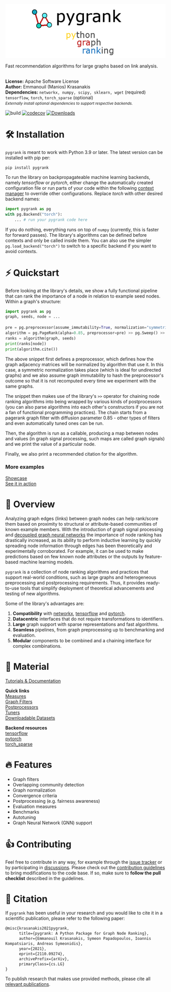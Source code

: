 ![pygrank](documentation/pygrank.png)

Fast recommendation algorithms for large graphs based on link analysis.
<br>
<br>

**License:** Apache Software License
<br>**Author:** Emmanouil (Manios) Krasanakis
<br>**Dependencies:** `networkx, numpy, scipy, sklearn, wget` (required) `tensorflow`, `torch`, `torch_sparse` (optional)
<br><small>*Externally install optional dependencies to support respective backends.*</small>

![build](https://github.com/MKLab-ITI/pygrank/actions/workflows/tests.yml/badge.svg)
[![codecov](https://codecov.io/gh/MKLab-ITI/pygrank/branch/master/graph/badge.svg?token=RYZOT4UY8Q)](https://codecov.io/gh/MKLab-ITI/pygrank)
[![Downloads](https://static.pepy.tech/personalized-badge/pygrank?period=total&units=international_system&left_color=black&right_color=orange&left_text=Downloads)](https://pepy.tech/project/pygrank)

# :hammer_and_wrench: Installation
`pygrank` is meant to work with Python 3.9 or later. The latest version can be installed with pip per:
```
pip install pygrank
```

To run the library on backpropagateable machine learning backends, 
namely *tensorflow* or *pytorch*, either change the automatically created
configuration file or run parts of your code within the following
[context manager](https://book.pythontips.com/en/latest/context_managers.html)
to override other configurations.
Replace *torch* with other desired backend names:

```python
import pygrank as pg
with pg.Backend("torch"):
    ... # run your pygrank code here
```

If you do nothing, everything runs on top of `numpy` (currently, this
is faster for forward passes).
The library's algorithms can be defined before contexts and only
be called inside them. You can also use the simpler
`pg.load_backend("torch")` to switch to a specific backend
if you want to avoid contexts.

# :zap: Quickstart
Before looking at the library's details, we show a fully functional
pipeline that can rank the importance of a node in relation to 
example seed nodes. Within a graph's structure:

```python
import pygrank as pg
graph, seeds, node = ...

pre = pg.preprocessor(assume_immutability=True, normalization="symmetric")
algorithm = pg.PageRank(alpha=0.85, preprocessor=pre) >> pg.Sweep() >> pg.Ordinals()
ranks = algorithm(graph, seeds)
print(ranks[node])
print(algorithm.cite())
```

The above snippet first defines a preprocessor, 
which defines how the graph adjacency matrices will be normalized 
by algorithm that use it. In this case, a symmetric normalization
takes place (which is ideal for undirected graphs) and we also
assume graph immutability to hash the preprocessor's outcome
so that it is not recomputed every time we experiment with the
same graphs.

The snippet then makes use of the library's `>>` operator for chaining
node ranking algorithms into being wrapped by various kinds of 
postprocessors
(you can also parse algorithms into each other's constructors
if you are not a fan of functional programming practices).
The chain starts from a pagerank graph filter with diffusion parameter
0.85 - other types of filters and even automatically tuned ones
can be run.

Then, the algorithm is run as a callable,
producing a map between nodes and values 
(in graph signal processing, such maps are called graph signals)
and we print the value of a particular node.

Finally, we also print a recommended citation for the algorithm.

### More examples

[Showcase](documentation/showcase.md) <br>
[See it in action](https://github.com/maniospas/pygrank-downstream) <br>


# :brain: Overview
Analyzing graph edges (links) between graph nodes can help rank/score
them based on proximity to structural or attribute-based communities of known example members.
With the introduction of graph signal processing and
[decoupled graph neural networks](https://dl.acm.org/doi/abs/10.1145/3442381.3449927) 
the importance of node ranking has drastically 
increased, as its ability to perform inductive learning by quickly
spreading node information through edges has been theoretically and experimentally
corroborated. For example, it can be used to make predictions based on few known
node attributes or the outputs by feature-based machine learning models.

`pygrank` is a collection of node ranking algorithms and practices that 
support real-world conditions, such as large graphs and heterogeneous
preprocessing and postprocessing requirements. Thus, it provides
ready-to-use tools that simplify deployment of theoretical advancements
and testing of new algorithms.

Some of the library's advantages are:
1. **Compatibility** with [networkx](https://github.com/networkx/networkx), [tensorflow](https://www.tensorflow.org/) and [pytorch](https://pytorch.org/).
2. **Datacentric** interfaces that do not require transformations to identifiers.
3. **Large** graph support with sparse representations and fast algorithms.
4. **Seamless** pipelines, from graph preprocessing up to benchmarking and evaluation.
5. **Modular** components to be combined and a chaining interface for complex combinations.


# :link: Material
[Tutorials & Documentation](documentation/documentation.md)

**Quick links**<br>
[Measures](documentation/measures.md)<br>
[Graph Filters](documentation/graph_filters.md)<br>
[Postprocessors](documentation/postprocessors.md)<br>
[Tuners](documentation/tuners.md)<br>
[Downloadable Datasets](documentation/datasets.md)<br>

**Backend resources**<br>
[tensorflow](https://www.tensorflow.org/install) <br>
[pytorch](https://pytorch.org/get-started/locally) <br>
[torch_sparse](https://github.com/rusty1s/pytorch_sparse)

# :fire: Features
* Graph filters
* Overlapping community detection
* Graph normalization
* Convergence criteria
* Postprocessing (e.g. fairness awareness)
* Evaluation measures
* Benchmarks
* Autotuning
* Graph Neural Network (GNN) support

# :thumbsup: Contributing
Feel free to contribute in any way, for example through the [issue tracker](https://github.com/MKLab-ITI/pygrank/issues) or by participating in [discussions]().
Please check out the [contribution guidelines](CONTRIBUTING.md) to bring modifications to the code base.
If so, make sure to **follow the pull checklist** described in the guidelines.
 
# :notebook: Citation
If `pygrank` has been useful in your research and you would like to cite it in a scientific publication, please refer to the following paper:
```
@misc{krasanakis2021pygrank,
      title={pygrank: A Python Package for Graph Node Ranking}, 
      author={Emmanouil Krasanakis, Symeon Papadopoulos, Ioannis Kompatsiaris, Andreas Symeonidis},
      year={2021},
      eprint={2110.09274},
      archivePrefix={arXiv},
      primaryClass={cs.LG}
}
```
To publish research that makes use provided methods,
please cite all [relevant publications](documentation/citations.md).
